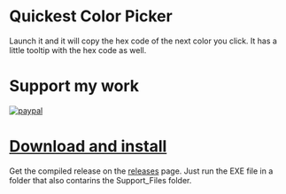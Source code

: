 # Quickest Color Picker
Launch it and it will copy the hex code of the next color you click. It has a little tooltip with the hex code as well.


# Support my work
[![paypal](https://www.paypalobjects.com/en_US/i/btn/btn_donate_LG.gif)](https://www.paypal.com/cgi-bin/webscr?cmd=_s-xclick&hosted_button_id=EEQ5C56XVNBAN&source=url)


# [Download and install](https://github.com/bruneleno/Quickest-Color-Picker-Ever/releases)
Get the compiled release on the [releases](https://github.com/bruneleno/Quickest-Color-Picker-Ever/releases) page. Just run the EXE file in a folder that also contarins the Support_Files folder.

